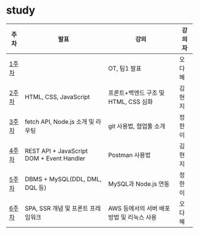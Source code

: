 # study

주차 | 발표 | 강의 | 강의자
------|-----------|--------------|------------
[1주차](https://github.com/Open-Year-Round-2022/study/blob/main/week1)| |OT, 팀1 발표| 오다혜
[2주차](https://github.com/Open-Year-Round-2022/study/blob/main/week2)|HTML, CSS, JavaScript|프론트+백엔드 구조 및 HTML, CSS 심화 | 김현지
[3주차](https://github.com/Open-Year-Round-2022/study/blob/main/week3)|fetch API, Node.js 소개 및 라우팅|git 사용법, 협업툴 소개 | 정한이
[4주차](https://github.com/Open-Year-Round-2022/study/blob/main/week4)|REST API + JavaScript DOM + Event Handler|Postman 사용법 | 김현지
[5주차](https://github.com/Open-Year-Round-2022/study/blob/main/week5)|DBMS + MySQL(DDL, DML, DQL 등)|MySQL과 Node.js 연동 | 정한이
[6주차](https://github.com/Open-Year-Round-2022/study/blob/main/week6)|SPA, SSR 개념 및 프론트 프레임워크|AWS 등에서의 서버 배포 방법 및 리눅스 사용 | 오다혜
